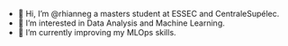 - 👋 Hi, I’m @rhianneg a masters student at ESSEC and CentraleSupélec.
- 👀 I’m interested in Data Analysis and Machine Learning.
- 🌱 I’m currently improving my MLOps skills.

